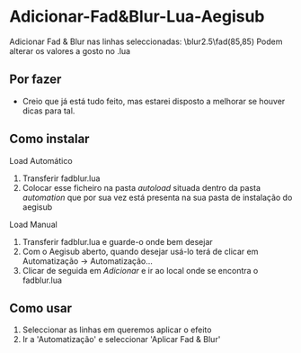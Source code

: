 Adicionar-Fad&Blur-Lua-Aegisub
==============================

Adicionar Fad & Blur nas linhas seleccionadas: \blur2.5\fad(85,85)
Podem alterar os valores a gosto no .lua

Por fazer
-----------------
* Creio que já está tudo feito, mas estarei disposto a melhorar se houver dicas para tal.


Como instalar
--------------

Load Automático

1. Transferir fadblur.lua
2. Colocar esse ficheiro na pasta _autoload_ situada dentro da pasta _automation_ que por sua vez está presenta na sua pasta de instalação do aegisub


Load Manual

1. Transferir fadblur.lua e guarde-o onde bem desejar
2. Com o Aegisub aberto, quando desejar usá-lo terá de clicar em Automatização -> Automatização...
3. Clicar de seguida em _Adicionar_ e ir ao local onde se encontra o fadblur.lua


Como usar
---------

1. Seleccionar as linhas em queremos aplicar o efeito
2. Ir a 'Automatização' e seleccionar 'Aplicar Fad & Blur'
